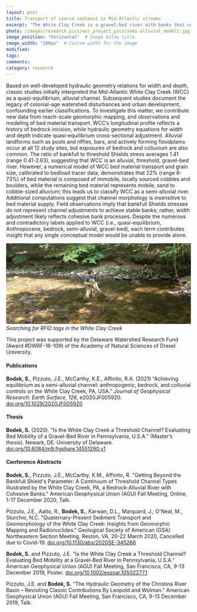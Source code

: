 ```yaml
---
layout: post
title: Transport of coarse sediment in Mid-Atlantic streams
excerpt: "The White Clay Creek is a gravel-bed river with banks that consist of cohesive sediment, bedrock, and colluvium. It also has a long history of human impacts, such as mill damming. Results from monitoring coarse sediment transport lead us use the term 'semi-alluvial' to describe this creek."
photo: /images/research_pics/wcc_project_pics/semi-alluvial_model2.jpg
image_position: "horizontal"  # Image below title
image_width: "100px"  # Custom width for the image
modified:
tags:
comments:
category: research
---
```


Based on well-developed hydraulic geometry relations for width and depth, classic studies initially interpreted the Mid-Atlantic White Clay Creek (WCC) as a quasi-equilibrium, alluvial channel. Subsequent studies document the legacy of colonial-age watershed disturbances and urban development, confounding earlier classifications. To investigate this matter, we contribute new data from reach-scale geomorphic mapping, and observations and modeling of bed material transport. WCC’s longitudinal profile reflects a history of bedrock incision, while hydraulic geometry equations for width and depth indicate quasi-equilibrium cross-sectional adjustment. Alluvial landforms such as pools and riffles, bars, and actively forming floodplains occur at all 12 study sites, but exposures of bedrock and colluvium are also common. The ratio of bankfull to threshold Shields stress averages 1.41 (range 0.41-2.63), suggesting that WCC is an alluvial, threshold, gravel-bed river. However, a numerical model of WCC bed material transport and grain size, calibrated to bedload tracer data, demonstrates that 22% (range 8-73%) of bed material is composed of immobile, locally sourced cobbles and boulders, while the remaining bed material represents mobile, sand to cobble-sized alluvium; this leads us to classify WCC as a semi-alluvial river. Additional computations suggest that channel morphology is insensitive to bed material supply. Field observations imply that bankfull Shields stresses do not represent channel adjustments to achieve stable banks; rather, width adjustment likely reflects cohesive bank processes. Despite the numerous and contradictory labels applied to WCC (i.e., quasi-equilibrium, Anthropocene, bedrock, semi-alluvial, gravel-bed), each term contributes insight that any single conceptual model would be unable to provide alone.

![standing in White Clay Creek.](/images/research_pics/wcc_project_pics/WCC_survey2.jpeg)
*Searching for RFID tags in the White Clay Creek*

This project was supported by the Delaware Watershed Research Fund (Award #DWRF-16-109) of the Academy of Natural Sciences of Drexel University.

#### Publications

**Bodek, S.**, Pizzuto, J.E., McCarthy, K.E., Affinito, R.A. (2021) “Achieving equilibrium as a semi-alluvial channel: anthropogenic, bedrock, and colluvial controls on the White Clay Creek, PA, USA.” *Journal of Geophysical Research: Earth Surface, 126*, e2020JF005920. [doi.org/10.1029/2020JF005920](https://agupubs.onlinelibrary.wiley.com/doi/10.1029/2020JF005920)

#### Thesis

**Bodek, S.** (2020). "Is the White Clay Creek a Threshold Channel? Evaluating Bed Mobility of a Gravel-Bed River in Pennsylvania, U.S.A." (Master’s thesis). Newark, DE: University of Delaware. [doi.org/10.6084/m9.figshare.14551290.v1](https://doi.org/10.6084/m9.figshare.14551290.v1)

#### Conference Abstracts

**Bodek, S.**, Pizzuto, J.E., McCarthy, K.M., Affinito, R. "Getting Beyond the Bankfull Shield's Parameter: A Continuum of Threshold Channel Types Illustrated by the White Clay Creek, PA, a Bedrock-Alluvial River with Cohesive Banks." American Geophysical Union (AGU) Fall Meeting, Online, 1-17 December 2020, Talk.

Pizzuto, J.E., Aalto, R., **Bodek, S.**, Karwan, D.L., Marquard, J., O'Neal, M., Sturchio, N.C. "Quaternary-Present Sediment Transport and Geomorphology of the White Clay Creek: Insights from Geomorphic Mapping and Radionuclides." Geological Society of American (GSA) Northeastern Section Meeting, Reston, VA, 20-22 March 2020, Cancelled due to Covid-19. [doi.org/10.1130/abs/2020SE-345266](https://gsa.confex.com/gsa/2020SE/webprogram/Paper345266.html)

**Bodek, S.** and Pizzuto, J.E. "Is the White Clay Creek a Threshold Channel? Evaluating Bed Mobility at a Gravel-Bed River in Pennsylvania, U.S.A." American Geophysical Union (AGU) Fall Meeting, San Francisco, CA, 9-13 December 2019, Poster. [doi.org/10.1002/essoar.10502277.1](https://essopenarchive.org/doi/full/10.1002/essoar.10502277.1)

Pizzuto, J.E. and **Bodek, S.** "The Hydraulic Geometry of the Christina River Basin – Revisiting Classic Contributions By Leopold and Wolman." American Geophysical Union (AGU) Fall Meeting, San Francisco, CA, 9-13 December 2019, Talk.
